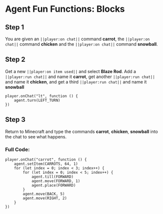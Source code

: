 # Agent Fun Functions: Blocks

## Step 1
You are given an ``||player:on chat||`` command **carrot**, the ``||player:on chat||`` command **chicken** and the ``||player:on chat||`` command **snowball**.


## Step 2
Get a new ``||player:on item used||`` and select **Blaze Rod**.  Add a ``||player:run chat||`` and name it **carrot**, get another ``||player:run chat||`` and name it **chicken**, and get a third ``||player:run chat||`` and name it **snowball**

```blocks
player.onChat("lt", function () {
    agent.turn(LEFT_TURN)
})
```

## Step 3

Return to Minecraft and type the commands **carrot**, **chicken**, **snowball** into the chat to see what happens.

### Full Code: 

```blocks
player.onChat("carrot", function () {
    agent.setItem(CARROTS, 64, 1)
    for (let index = 0; index < 3; index++) {
        for (let index = 0; index < 5; index++) {
            agent.till(FORWARD)
            agent.move(FORWARD, 1)
            agent.place(FORWARD)
        }
        agent.move(BACK, 5)
        agent.move(RIGHT, 2)
    }
})
```

